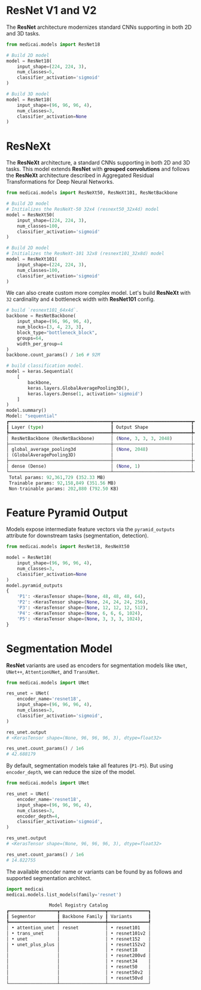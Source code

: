 # ResNet V1 and V2

The **ResNet** architecture modernizes standard CNNs supporting in both 2D and 3D tasks.

```python
from medicai.models import ResNet18

# Build 2D model
model = ResNet18(
    input_shape=(224, 224, 3),
    num_classes=5,
    classifier_activation='sigmoid'
)

# Build 3D model
model = ResNet18(
    input_shape=(96, 96, 96, 4),
    num_classes=3,
    classifier_activation=None
)
```

# ResNeXt 

The **ResNeXt** architecture, a standard CNNs supporting in both 2D and 3D tasks. This model extends **ResNet** with **grouped convolutions** and follows the **ResNeXt** architecture described in Aggregated Residual Transformations for Deep Neural Networks.

```python
from medicai.models import ResNeXt50, ResNeXt101, ResNetBackbone

# Build 2D model
# Initializes the ResNeXt-50 32x4 (resnext50_32x4d) model
model = ResNeXt50(
    input_shape=(224, 224, 3),
    num_classes=100,
    classifier_activation='sigmoid'
)

# Build 2D model
# Initializes the ResNeXt-101 32x8 (resnext101_32x8d) model
model = ResNeXt101(
    input_shape=(224, 224, 3),
    num_classes=100,
    classifier_activation='sigmoid'
)
```

We can also create custom more complex model. Let's build **ResNeXt** with `32` cardinality and `4` bottleneck width with **ResNet101** config.

```python
# build `resnext101_64x4d`.
backbone = ResNetBackbone(
    input_shape=(96, 96, 96, 4),
    num_blocks=[3, 4, 23, 3],
    block_type="bottleneck_block",
    groups=64,
    width_per_group=4
)
backbone.count_params() / 1e6 # 92M

# build classification model.
model = keras.Sequential(
    [
        backbone,
        keras.layers.GlobalAveragePooling3D(),
        keras.layers.Dense(1, activation='sigmoid')
    ]
)
model.summary()
Model: "sequential"
┏━━━━━━━━━━━━━━━━━━━━━━━━━━━━━━━━━━━━━━┳━━━━━━━━━━━━━━━━━━━━━━━━━━━━━┳━━━━━━━━━━━━━━━━━┓
┃ Layer (type)                         ┃ Output Shape                ┃         Param # ┃
┡━━━━━━━━━━━━━━━━━━━━━━━━━━━━━━━━━━━━━━╇━━━━━━━━━━━━━━━━━━━━━━━━━━━━━╇━━━━━━━━━━━━━━━━━┩
│ ResNetBackbone (ResNetBackbone)      │ (None, 3, 3, 3, 2048)       │      92,359,680 │
├──────────────────────────────────────┼─────────────────────────────┼─────────────────┤
│ global_average_pooling3d             │ (None, 2048)                │               0 │
│ (GlobalAveragePooling3D)             │                             │                 │
├──────────────────────────────────────┼─────────────────────────────┼─────────────────┤
│ dense (Dense)                        │ (None, 1)                   │           2,049 │
└──────────────────────────────────────┴─────────────────────────────┴─────────────────┘
 Total params: 92,361,729 (352.33 MB)
 Trainable params: 92,158,849 (351.56 MB)
 Non-trainable params: 202,880 (792.50 KB)
```

# Feature Pyramid Output

Models expose intermediate feature vectors via the `pyramid_outputs` attribute for downstream tasks (segmentation, detection).

```python
from medicai.models import ResNet18, ResNeXt50

model = ResNet18(
    input_shape=(96, 96, 96, 4),
    num_classes=3,
    classifier_activation=None
)
model.pyramid_outputs
{
    'P1': <KerasTensor shape=(None, 48, 48, 48, 64), 
    'P2': <KerasTensor shape=(None, 24, 24, 24, 256), 
    'P3': <KerasTensor shape=(None, 12, 12, 12, 512), 
    'P4': <KerasTensor shape=(None, 6, 6, 6, 1024), 
    'P5': <KerasTensor shape=(None, 3, 3, 3, 1024),
}
```

# Segmentation Model

**ResNet** variants are used as encoders for segmentation models like `UNet`, `UNet++`, `AttentionUNet`, and `TransUNet`. 

```python
from medicai.models import UNet

res_unet = UNet(
    encoder_name='resnet18',
    input_shape=(96, 96, 96, 4),
    num_classes=3,
    classifier_activation='sigmoid',
)

res_unet.output 
# <KerasTensor shape=(None, 96, 96, 96, 3), dtype=float32>

res_unet.count_params() / 1e6
# 42.688179
```

By default, segmentation models take all features (`P1-P5`). But using `encoder_depth`, we can reduce the size of the model.

```python
from medicai.models import UNet

res_unet = UNet(
    encoder_name='resnet18',
    input_shape=(96, 96, 96, 4),
    num_classes=3,
    encoder_depth=4,
    classifier_activation='sigmoid',
)

res_unet.output 
# <KerasTensor shape=(None, 96, 96, 96, 3), dtype=float32>

res_unet.count_params() / 1e6
# 14.822755
```

The available encoder name or variants can be found by as follows and supported segmentation architect.

```python
import medicai
medicai.models.list_models(family='resnet')

                Model Registry Catalog
┏━━━━━━━━━━━━━━━━━━┳━━━━━━━━━━━━━━━━━┳━━━━━━━━━━━━━━━┓
┃ Segmentor        ┃ Backbone Family ┃ Variants      ┃
┡━━━━━━━━━━━━━━━━━━╇━━━━━━━━━━━━━━━━━╇━━━━━━━━━━━━━━━┩
│ • attention_unet │ resnet          │ • resnet101   │
│ • trans_unet     │                 │ • resnet101v2 │
│ • unet           │                 │ • resnet152   │
│ • unet_plus_plus │                 │ • resnet152v2 │
│                  │                 │ • resnet18    │
│                  │                 │ • resnet200vd │
│                  │                 │ • resnet34    │
│                  │                 │ • resnet50    │
│                  │                 │ • resnet50v2  │
│                  │                 │ • resnet50vd  │
└──────────────────┴─────────────────┴───────────────┘
```